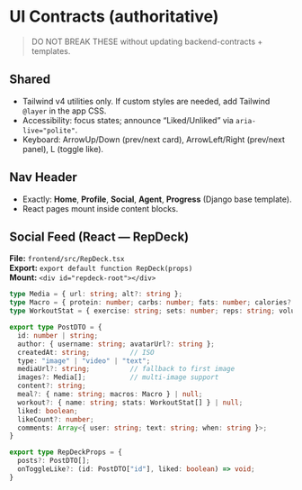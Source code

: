 # UI Contracts (authoritative)

> DO NOT BREAK THESE without updating backend-contracts + templates.

## Shared
- Tailwind v4 utilities only. If custom styles are needed, add Tailwind `@layer` in the app CSS.
- Accessibility: focus states; announce “Liked/Unliked” via `aria-live="polite"`.
- Keyboard: ArrowUp/Down (prev/next card), ArrowLeft/Right (prev/next panel), L (toggle like).

## Nav Header
- Exactly: **Home**, **Profile**, **Social**, **Agent**, **Progress** (Django base template).
- React pages mount inside content blocks.

## Social Feed (React — RepDeck)
**File:** `frontend/src/RepDeck.tsx`  
**Export:** `export default function RepDeck(props)`  
**Mount:** `<div id="repdeck-root"></div>`

```ts
type Media = { url: string; alt?: string };
type Macro = { protein: number; carbs: number; fats: number; calories?: number };
type WorkoutStat = { exercise: string; sets: number; reps: string; volume?: number };

export type PostDTO = {
  id: number | string;
  author: { username: string; avatarUrl?: string };
  createdAt: string;          // ISO
  type: "image" | "video" | "text";
  mediaUrl?: string;          // fallback to first image
  images?: Media[];           // multi-image support
  content?: string;
  meal?: { name: string; macros: Macro } | null;
  workout?: { name: string; stats: WorkoutStat[] } | null;
  liked: boolean;
  likeCount?: number;
  comments: Array<{ user: string; text: string; when: string }>;
}

export type RepDeckProps = {
  posts?: PostDTO[];
  onToggleLike?: (id: PostDTO["id"], liked: boolean) => void;
}
